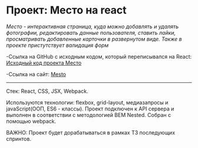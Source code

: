 # Проект: Место на react
*Место - интерактивная страница, куда можно добавлять и удалять фотографии, редактировать данные пользователя, ставить лайки, просматривать добавленные карточки в развернутом виде. Также в проекте пристутствует валидация форм*

-Ссылка на GitHub с исходным кодом, который переписывался на React: [Исходный код проекта Место](https://github.com/Chill-Peppa/mesto)

-Ссылка на сайт: [Mesto](https://chill-peppa.github.io/mesto-react/)
__________

Стек: React, CSS, JSX, Webpack.

Используются технологии: flexbox, grid-layout, медиазапросы и javaScript(ООП, ES6 - классы). Проект подключен к API сервера и выполнен в соответствии с методологией BEM Nested. Собран с помощью webpack.

ВАЖНО: Проект будет дорабатываться в рамках ТЗ последующих спринтов.


